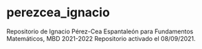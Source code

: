 # perezcea_ignacio
 Repositorio de Ignacio Pérez-Cea Espantaleón para Fundamentos Matemáticos, MBD 2021-2022
 Repositorio activado el 08/09/2021.
